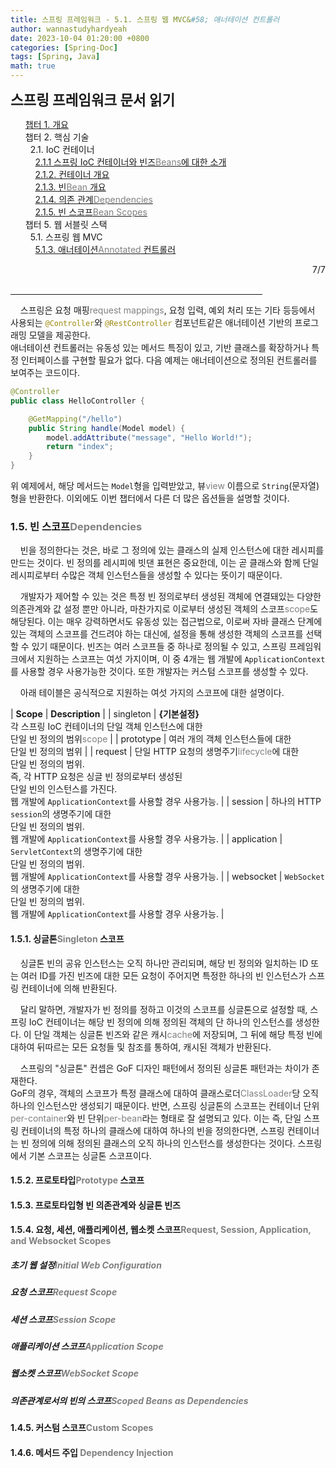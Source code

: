 ```yaml
---
title: 스프링 프레임워크 - 5.1. 스프링 웹 MVC&#58; 애너테이션 컨트롤러
author: wannastudyhardyeah
date: 2023-10-04 01:20:00 +0800
categories: [Spring-Doc]
tags: [Spring, Java]
math: true
---
```

<div class="toc-multiple-posts">
<b style="font-size:1.4rem">스프링 프레임워크 문서 읽기</b>
<ol class="sc-fmciRz gyCSrP"><a href="/posts/Spring-Chap-01-Frame-Work-Overview/">챕터 1. 개요</a><br>
챕터 2. 핵심 기술<br>
&nbsp;&nbsp;2.1. IoC 컨테이너<br>
&nbsp;&nbsp;&nbsp;&nbsp;<a href="/posts/Spring-Chap-02-1-1-introduction-to-the-spring-ioc-container-and-beans">2.1.1 스프링 IoC 컨테이너와 빈즈<span style="color: #808080;">Beans</span>에 대한 소개</a><br>
&nbsp;&nbsp;&nbsp;&nbsp;<a href="/posts/Spring-Chap-02-1-2-container-overview">2.1.2. 컨테이너 개요</a><br>
&nbsp;&nbsp;&nbsp;&nbsp;<a href="/posts/Spring-Chap-02-1-3-bean-overview">2.1.3. 빈<span style="color: #808080;">Bean</span> 개요</a><br>
&nbsp;&nbsp;&nbsp;&nbsp;<a href="/posts/Spring-Chap-02-1-4-dependencies">2.1.4. 의존 관계<span style="color: #808080;">Dependencies</span></a><br>
&nbsp;&nbsp;&nbsp;&nbsp;<a href="/posts/Spring-Chap-02-1-5-bean-scopes">2.1.5. 빈 스코프<span style="color: #808080;">Bean Scopes</span></a><br>
챕터 5. 웹 서블릿 스택<br>
&nbsp;&nbsp;5.1. 스프링 웹 MVC<br>
&nbsp;&nbsp;&nbsp;&nbsp;<a href="/posts/Spring-Chap-05-1-3-annoted-controllers" aria-current="page" class="active">5.1.3. 애너테이션<span style="color: #808080;">Annotated</span> 컨트롤러</a><br>
</ol><div class="sc-fIosxK hRRhWV"><div class="sc-gUQvok eBShCz">
<div class="series-number" align="right">7/7</div>
</div></div>
</div>
<br>
<hr width="80%">

&nbsp;&nbsp;&nbsp;&nbsp;스프링은 요청 매핑<span style="color: #808080;">request mappings</span>, 요청 입력, 예외 처리 또는 기타 등등에서 사용되는 <code class="language-java highlighter-rouge" style="color: #9E880D;">@Controller</code>와 <code class="language-java highlighter-rouge" style="color: #9E880D;">@RestController</code> 컴포넌트같은 애너테이션 기반의 프로그래밍 모델을 제공한다.<br> 애너테이션 컨트롤러는 유동성 있는 메서드 특징이 있고, 기반 클래스를 확장하거나 특정 인터페이스를 구현할 필요가 없다. 다음 예제는 애너테이션으로 정의된 컨트롤러를 보여주는 코드이다.<br>

```java
@Controller
public class HelloController {

    @GetMapping("/hello")
    public String handle(Model model) {
        model.addAttribute("message", "Hello World!");
        return "index";
    }
}
```

위 예제에서, 해당 메서드는 ``Model``형을 입력받았고, 뷰<span style="color: #808080;">view</span> 이름으로 ``String``(문자열)형을 반환한다. 이외에도 이번 챕터에서 다른 더 많은 옵션들을 설명할 것이다.<br>

<h3 id="dependencies-h3"> 1.5. 빈 스코프<span style="color: #808080;">Dependencies</span></h3>

&nbsp;&nbsp;&nbsp;&nbsp;빈을 정의한다는 것은, 바로 그 정의에 있는 클래스의 실제 인스턴스에 대한 레시피를 만드는 것이다. 빈 정의를 레시피에 빗댄 표현은 중요한데, 이는 곧 클래스와 함께 단일 레시피로부터 수많은 객체 인스턴스들을 생성할 수 있다는 뜻이기 때문이다.<br>

&nbsp;&nbsp;&nbsp;&nbsp;개발자가 제어할 수 있는 것은 특정 빈 정의로부터 생성된 객체에 연결돼있는 다양한 의존관계와 값 설정 뿐만 아니라, 마찬가지로 이로부터 생성된 객체의 스코프<span style="color: #808080;">scope</span>도 해당된다. 이는 매우 강력하면서도 유동성 있는 접근법으로, 이로써 자바 클래스 단계에 있는 객체의 스코프를 건드려야 하는 대신에, 설정을 통해 생성한 객체의 스코프를 선택할 수 있기 때문이다. 빈즈는 여러 스코프들 중 하나로 정의될 수 있고, 스프링 프레임워크에서 지원하는 스코프는 여섯 가지이며, 이 중 4개는 웹 개발에 ``ApplicationContext``를 사용할 경우 사용가능한 것이다. 또한 개발자는 커스텀 스코프를 생성할 수 있다.<br>

&nbsp;&nbsp;&nbsp;&nbsp;아래 테이블은 공식적으로 지원하는 여섯 가지의 스코프에 대한 설명이다.<br>

| <b>Scope</b> | <b>Description</b> |
| singleton | <b>{기본설정}</b><br>각 스프링 IoC 컨테이너의 단일 객체 인스턴스에 대한<br>단일 빈 정의의 범위<span style="color: #808080;">scope</span> |
| prototype | 여러 개의 객체 인스턴스들에 대한<br>단일 빈 정의의 범위 |
| request | 단일 HTTP 요청의 생명주기<span style="color: #808080;">lifecycle</span>에 대한<br>단일 빈 정의의 범위.<br>즉, 각 HTTP 요청은 싱글 빈 정의로부터 생성된<br>단일 빈의 인스턴스를 가진다.<br>웹 개발에 ``ApplicationContext``를 사용할 경우 사용가능. |
| session | 하나의 HTTP ``session``의 생명주기에 대한 <br>단일 빈 정의의 범위.<br>웹 개발에 ``ApplicationContext``를 사용할 경우 사용가능. |
| application | ``ServletContext``의 생명주기에 대한 <br>단일 빈 정의의 범위.<br>웹 개발에 ``ApplicationContext``를 사용할 경우 사용가능. |
| websocket | ``WebSocket``의 생명주기에 대한 <br>단일 빈 정의의 범위.<br>웹 개발에 ``ApplicationContext``를 사용할 경우 사용가능. |

<h4 id="the-singleton-scope-h4">  1.5.1. 싱글톤<span style="color: #808080;">Singleton</span> 스코프</h4>

&nbsp;&nbsp;&nbsp;&nbsp;싱글톤 빈의 공유 인스턴스는 오직 하나만 관리되며, 해당 빈 정의와 일치하는 ID 또는 여러 ID를 가진 빈즈에 대한 모든 요청이 주어지면 특정한 하나의 빈 인스턴스가 스프링 컨테이너에 의해 반환된다.<br>

&nbsp;&nbsp;&nbsp;&nbsp;달리 말하면, 개발자가 빈 정의를 정하고 이것의 스코프를 싱글톤으로 설정할 때, 스프링 IoC 컨테이너는 해당 빈 정의에 의해 정의된 객체의 단 하나의 인스턴스를 생성한다. 이 단일 객체는 싱글톤 빈즈와 같은 캐시<span style="color: #808080;">cache</span>에 저장되며, 그 뒤에 해당 특정 빈에 대하여 뒤따르는 모든 요청들 및 참조를 통하여, 캐시된 객체가 반환된다.

&nbsp;&nbsp;&nbsp;&nbsp;스프링의 "싱글톤" 컨셉은 GoF 디자인 패턴에서 정의된 싱글톤 패턴과는 차이가 존재한다.<br>
GoF의 경우, 객체의 스코프가 특정 클래스에 대하여 클래스로더<span style="color: #808080;">ClassLoader</span>당 오직 하나의 인스턴스만 생성되기 때문이다. 반면, 스프링 싱글톤의 스코프는 컨테이너 단위<span style="color: #808080;">per-container</span>와 빈 단위<span style="color: #808080;">per-bean</span>라는 형태로 잘 설명되고 있다. 이는 즉, 단일 스프링 컨테이너의 특정 하나의 클래스에 대하여 하나의 빈을 정의한다면, 스프링 컨테이너는 빈 정의에 의해 정의된 클래스의 오직 하나의 인스턴스를 생성한다는 것이다. 스프링에서 기본 스코프는 싱글톤 스코프이다.<br>

<h4 id="the-prototype-scope-h4">  1.5.2. 프로토타입<span style="color: #808080;">Prototype</span> 스코프</h4>

<h4 id="singleton-beans-with-prototype-bean-dependencies-h4">  1.5.3. 프로토타입형 빈 의존관계와 싱글톤 빈즈</h4>

<h4 id="request-session-application-and-websocket-scopes-h4">  1.5.4. 요청, 세션, 애플리케이션, 웹소켓 스코프<span style="color: #808080;">Request, Session, Application, and Websocket Scopes</span></h4>

<h5 id="initial-web-configuration-h4">   초기 웹 설정<span style="color: #808080;">Initial Web Configuration</span></h5>
<h5 id="request-scope-h4">   요청 스코프<span style="color: #808080;">Request Scope</span></h5>
<h5 id="session-scope-h4">   세션 스코프<span style="color: #808080;">Session Scope</span></h5>
<h5 id="application-scope-h4">   애플리케이션 스코프<span style="color: #808080;">Application Scope</span></h5>
<h5 id="websocket-scope-h4">   웹소켓 스코프<span style="color: #808080;">WebSocket Scope</span></h5>
<h5 id="dependency-injection-h4">   의존관계로서의 빈의 스코프<span style="color: #808080;">Scoped Beans as Dependencies</span></h5>

<h4 id="custom-scopes-h4">  1.4.5. 커스텀 스코프<span style="color: #808080;">Custom Scopes</span></h4>

<h4 id="method-injection-h4">  1.4.6. 메서드 주입 <span style="color: #808080;">Dependency Injection</span></h4>


<br>
<br>








